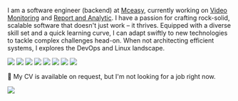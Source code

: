 I am a software engineer (backend) at [Mceasy](https://www.mceasy.com/), currently working on [Video Monitoring](https://www.mceasy.com/solusi/video-monitoring/) and [Report and Analytic](https://www.mceasy.com/solusi/report-and-analytics/). I have a passion for crafting rock-solid, scalable software that doesn't just work – it thrives. Equipped with a diverse skill set and a quick learning curve, I can adapt swiftly to new technologies to tackle complex challenges head-on. When not architecting efficient systems, I explores the DevOps and Linux landscape. 

![](https://img.shields.io/badge/Go-00ADD8?style=for-the-badge&logo=go&logoColor=white)
![](https://img.shields.io/badge/node.js-6DA55F?style=for-the-badge&logo=node.js&logoColor=white)
![](https://img.shields.io/badge/TypeScript-007ACC?style=for-the-badge&logo=typescript&logoColor=white)
![](https://img.shields.io/badge/PostgreSQL-316192?style=for-the-badge&logo=postgresql&logoColor=white)
![](https://img.shields.io/badge/Docker-2CA5E0?style=for-the-badge&logo=docker&logoColor=white)
![](https://img.shields.io/badge/Amazon_AWS-FF9900?style=for-the-badge&logo=amazonaws&logoColor=white)
![](https://img.shields.io/badge/Linux-FCC624?style=for-the-badge&logo=linux&logoColor=black)
![](https://img.shields.io/badge/Pop!_OS-48B9C7?style=for-the-badge&logo=Pop!_OS&logoColor=white)

💼 My CV is available on request, but I'm not looking for a job right now.



[![](https://visitcount.itsvg.in/api?id=alfonsus20&icon=0&color=0)](https://visitcount.itsvg.in)
